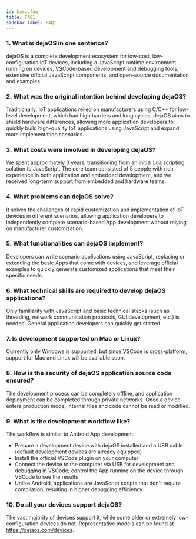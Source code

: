 ```yaml
---
id: basicfaq
title: FAQ1
sidebar_label: FAQ1
---
```


### 1. What is dejaOS in one sentence?

dejaOS is a complete development ecosystem for low-cost, low-configuration IoT devices, including a JavaScript runtime environment running on devices, VSCode-based development and debugging tools, extensive official JavaScript components, and open-source documentation and examples.

### 2. What was the original intention behind developing dejaOS?

Traditionally, IoT applications relied on manufacturers using C/C++ for low-level development, which had high barriers and long cycles. dejaOS aims to shield hardware differences, allowing more application developers to quickly build high-quality IoT applications using JavaScript and expand more implementation scenarios.

### 3. What costs were involved in developing dejaOS?

We spent approximately 3 years, transitioning from an initial Lua scripting solution to JavaScript. The core team consisted of 5 people with rich experience in both application and embedded development, and we received long-term support from embedded and hardware teams.

### 4. What problems can dejaOS solve?

It solves the challenges of rapid customization and implementation of IoT devices in different scenarios, allowing application developers to independently complete scenario-based App development without relying on manufacturer customization.

### 5. What functionalities can dejaOS implement?

Developers can write scenario applications using JavaScript, replacing or extending the basic Apps that come with devices, and leverage official examples to quickly generate customized applications that meet their specific needs.

### 6. What technical skills are required to develop dejaOS applications?

Only familiarity with JavaScript and basic technical stacks (such as threading, network communication protocols, GUI development, etc.) is needed. General application developers can quickly get started.

### 7. Is development supported on Mac or Linux?

Currently only Windows is supported, but since VSCode is cross-platform, support for Mac and Linux will be available soon.

### 8. How is the security of dejaOS application source code ensured?

The development process can be completely offline, and application deployment can be completed through private networks. Once a device enters production mode, internal files and code cannot be read or modified.

### 9. What is the development workflow like?

The workflow is similar to Android App development:

- Prepare a development device with dejaOS installed and a USB cable (default development devices are already equipped)
- Install the official VSCode plugin on your computer
- Connect the device to the computer via USB for development and debugging in VSCode; control the App running on the device through VSCode to see the results
- Unlike Android, applications are JavaScript scripts that don't require compilation, resulting in higher debugging efficiency

### 10. Do all your devices support dejaOS?

The vast majority of devices support it, while some older or extremely low-configuration devices do not. Representative models can be found at https://dejaos.com/devices.
